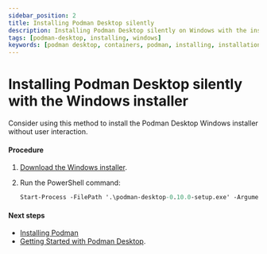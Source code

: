 ```yaml
---
sidebar_position: 2
title: Installing Podman Desktop silently
description: Installing Podman Desktop silently on Windows with the installer
tags: [podman-desktop, installing, windows]
keywords: [podman desktop, containers, podman, installing, installation, windows]
---
```


# Installing Podman Desktop silently with the Windows installer

Consider using this method to install the Podman Desktop Windows installer without user interaction.

#### Procedure

1. [Download the Windows installer](/downloads/windows).
2. Run the PowerShell command:

    ```ps
    Start-Process -FilePath '.\podman-desktop-0.10.0-setup.exe' -ArgumentList "\S" -Wait
    ```

#### Next steps

* [Installing Podman](installing-podman-with-podman-desktop)
* [Getting Started with Podman Desktop](/docs/getting-started/getting-started).
